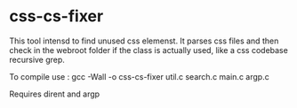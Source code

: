 # css-cs-fixer

This tool intensd to find unused css elemenst. It parses css files and then check in the webroot folder if the class is actually used, like a css codebase recursive grep.



To compile use : gcc -Wall -o css-cs-fixer util.c search.c main.c argp.c

Requires dirent and argp
